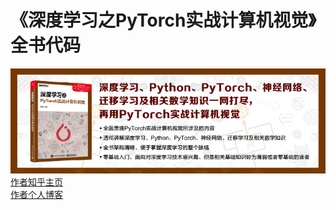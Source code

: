 # 《深度学习之PyTorch实战计算机视觉》全书代码
![简介](image/10.jpg)  
[作者知乎主页](https://www.zhihu.com/people/JaimeTang/activities)  
[作者个人博客]()
